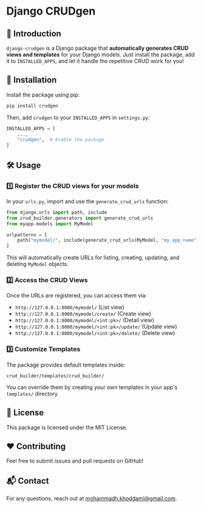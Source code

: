 # Django CRUDgen

## 📌 Introduction
`django-crudgen` is a Django package that **automatically generates CRUD views and templates** for your Django models. Just install the package, add it to `INSTALLED_APPS`, and let it handle the repetitive CRUD work for you!

## 🚀 Installation
Install the package using pip:
```sh
pip install crudgen
```

Then, add `crudgen` to your `INSTALLED_APPS` in `settings.py`:
```python
INSTALLED_APPS = [
    ...,
    "crudgen",  # Enable the package
]
```

## 🛠 Usage
### 1️⃣ **Register the CRUD views for your models**
In your `urls.py`, import and use the `generate_crud_urls` function:
```python
from django.urls import path, include
from crud_builder.generators import generate_crud_urls
from myapp.models import MyModel

urlpatterns = [
    path("mymodel/", include(generate_crud_urls(MyModel, "my_app_name"))),
]
```
This will automatically create URLs for listing, creating, updating, and deleting `MyModel` objects.

### 2️⃣ **Access the CRUD Views**
Once the URLs are registered, you can access them via:
- `http://127.0.0.1:8000/mymodel/` (List view)
- `http://127.0.0.1:8000/mymodel/create/` (Create view)
- `http://127.0.0.1:8000/mymodel/<int:pk>/` (Detail view)
- `http://127.0.0.1:8000/mymodel/<int:pk>/update/` (Update view)
- `http://127.0.0.1:8000/mymodel/<int:pk>/delete/` (Delete view)

### 3️⃣ **Customize Templates**
The package provides default templates inside:
```
crud_builder/templates/crud_builder/
```
You can override them by creating your own templates in your app's `templates/` directory.

## 📜 License
This package is licensed under the MIT License.

## ❤️ Contributing
Feel free to submit issues and pull requests on GitHub!

## 📬 Contact
For any questions, reach out at mohammadh.khoddami@gmail.com.

